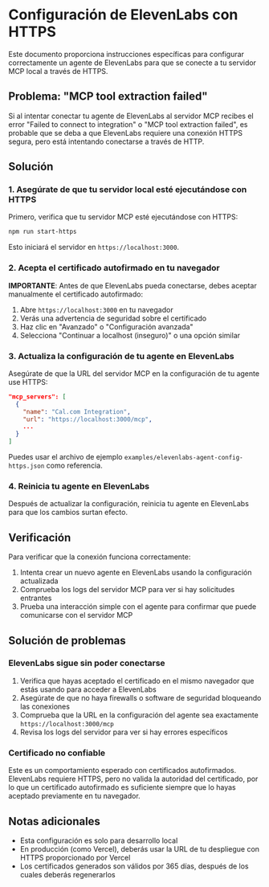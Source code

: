# Configuración de ElevenLabs con HTTPS

Este documento proporciona instrucciones específicas para configurar correctamente un agente de ElevenLabs para que se conecte a tu servidor MCP local a través de HTTPS.

## Problema: "MCP tool extraction failed"

Si al intentar conectar tu agente de ElevenLabs al servidor MCP recibes el error "Failed to connect to integration" o "MCP tool extraction failed", es probable que se deba a que ElevenLabs requiere una conexión HTTPS segura, pero está intentando conectarse a través de HTTP.

## Solución

### 1. Asegúrate de que tu servidor local esté ejecutándose con HTTPS

Primero, verifica que tu servidor MCP esté ejecutándose con HTTPS:

```bash
npm run start-https
```

Esto iniciará el servidor en `https://localhost:3000`.

### 2. Acepta el certificado autofirmado en tu navegador

**IMPORTANTE**: Antes de que ElevenLabs pueda conectarse, debes aceptar manualmente el certificado autofirmado:

1. Abre `https://localhost:3000` en tu navegador
2. Verás una advertencia de seguridad sobre el certificado
3. Haz clic en "Avanzado" o "Configuración avanzada"
4. Selecciona "Continuar a localhost (inseguro)" o una opción similar

### 3. Actualiza la configuración de tu agente en ElevenLabs

Asegúrate de que la URL del servidor MCP en la configuración de tu agente use HTTPS:

```json
"mcp_servers": [
  {
    "name": "Cal.com Integration",
    "url": "https://localhost:3000/mcp",
    ...
  }
]
```

Puedes usar el archivo de ejemplo `examples/elevenlabs-agent-config-https.json` como referencia.

### 4. Reinicia tu agente en ElevenLabs

Después de actualizar la configuración, reinicia tu agente en ElevenLabs para que los cambios surtan efecto.

## Verificación

Para verificar que la conexión funciona correctamente:

1. Intenta crear un nuevo agente en ElevenLabs usando la configuración actualizada
2. Comprueba los logs del servidor MCP para ver si hay solicitudes entrantes
3. Prueba una interacción simple con el agente para confirmar que puede comunicarse con el servidor MCP

## Solución de problemas

### ElevenLabs sigue sin poder conectarse

1. Verifica que hayas aceptado el certificado en el mismo navegador que estás usando para acceder a ElevenLabs
2. Asegúrate de que no haya firewalls o software de seguridad bloqueando las conexiones
3. Comprueba que la URL en la configuración del agente sea exactamente `https://localhost:3000/mcp`
4. Revisa los logs del servidor para ver si hay errores específicos

### Certificado no confiable

Este es un comportamiento esperado con certificados autofirmados. ElevenLabs requiere HTTPS, pero no valida la autoridad del certificado, por lo que un certificado autofirmado es suficiente siempre que lo hayas aceptado previamente en tu navegador.

## Notas adicionales

- Esta configuración es solo para desarrollo local
- En producción (como Vercel), deberás usar la URL de tu despliegue con HTTPS proporcionado por Vercel
- Los certificados generados son válidos por 365 días, después de los cuales deberás regenerarlos